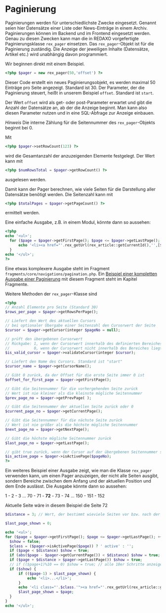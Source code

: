 # Paginierung

Paginierungen werden für unterschiedlichste Zwecke eingesetzt. Genannt seien hier Datensätze einer Liste oder News-Einträge in einem Archiv. Paginierungen können im Backend und im Frontend eingesetzt werden. Genau zu diesen Zwecken kann man die in REDAXO vorgefertigte Paginierungsklasse `rex_pager` einsetzen. Das `rex_pager`-Objekt ist für die Paginierung zuständig. Die Anzeige der jeweiligen Inhalte (Datensätze, Artikel etc.) wird unabhängig davon programmiert.

Wir beginnen direkt mit einem Beispiel.

```php
<?php $pager = new rex_pager(50,'offset') ?>
```

Dieser Code erstellt ein neues Paginierungsobjekt, es werden maximal 50 Einträge pro Seite angezeigt. Standard ist 30. Der Parameter, der die Paginierung steuert, heißt in unserem Beispiel `offset`. Standard ist `start`.

Der Wert `offset` wird als get- oder post-Parameter erwartet und gibt die Anzahl der Datensätze an, ab der die Anzeige beginnt. Man kann also diesen Parameter nutzen und in eine SQL-Abfrage zur Anzeige einbauen.

*Hinweis* Die interne Zählung für die Seitennummer des `rex_pager`-Objekts beginnt bei 0.

Mit

```php
<?php $pager->setRowCount(123) ?>
```

wird die Gesamtanzahl der anzuzeigenden Elemente festgelegt.
Der Wert kann mit

```php
<?php $numRowsTotal = $pager->getRowCount() ?>
```

ausgelesen werden.

Damit kann der Pager berechnen, wie viele Seiten für die Darstellung aller Datensätze benötigt werden.
Die Seitenzahl kann mit

```php
<?php $totalPages = $pager->getPageCount() ?>
```

ermittelt werden.

Eine einfache Ausgabe, z.B. in einem Modul, könnte dann so aussehen:

```php
<?php
echo '<ul>';
  for ($page = $pager->getFirstPage(); $page <= $pager->getLastPage(); ++$page) {
      echo '<li><a href="'.rex_getUrl(rex_article::getCurrentId(),'',[$pager->getCursorName() => $pager->getCursor($page)]).'">'.($page + 1).'</a></li>';
  }
echo '</ul>';
?>
```

Eine etwas komplexere Ausgabe steht im Fragment `fragments/core/navigations/pagination.php`. Ein [Beispiel einer kompletten Ausgabe einer Paginierung](/{{path}}/{{version}}/fragmente) mit diesem Fragment steht im Kapitel Fragmente.

Weitere Methoden der `rex_pager`-Klasse sind

```php
<?php
// Anzahl Elemente pro Seite (Standard 30)
$rows_per_page = $pager->getRowsPerPage();

// Liefert den Wert des aktuellen Cursors
// bei optionaler Übergabe einer Seitenzahl den Cursorwert der Seite
$cursor = $pager->getCursor(integer $pageNo = null);

// prüft den übergebenen Cursorwert
// Rückgabe: 1, wenn der Cursorwert innerhalb des definierten Bereiches ist
//           0, wenn der Cursorwert nicht innerhalb des Bereiches liegt
$is_valid_cursor = $pager->validateCursor(integer $cursor);

// Liefert den Name des Cursors. Standard ist "start"
$cursor_name = $pager->getCursorName();

// Gibt 0 zurück, da der Offset für die erste Seite immer 0 ist
$offset_for_first_page = $pager->getFirstPage();

// Gibt die Seitennummer für die vorhergehenden Seite zurück
// Wert ist nie kleiner als die kleinste mögliche Seitennummer
$prev_page_no = $pager->getPrevPage( );

// Gibt die Seitennummer der aktuellen Seite zurück oder 0
$current_page_no = $pager->getCurrentPage();

// Gibt die Seitennummer für die nächste Seite zurück
// Wert ist nie größer als die höchste mögliche Seitennummer
$next_page_no = $pager->getNextPage();

// Gibt die höchste mögliche Seitennummer zurück
$last_page_no = $pager->getLastPage();

// gibt true zurück, wenn der Cursor auf der übergebenen Seitennummer steht
$is_active_page = $pager->isActivePage($pageNo);
?>
```

Ein weiteres Beispiel einer Ausgabe zeigt, wie man die Klasse `rex_pager` verwenden kann, um einen Pager anzuzeigen, der nicht alle Seiten ausgibt, sondern Bereiche zwischen dem Anfang und der aktuellen Position und dem Ende auslässt. Die Ausgabe könnte dann so aussehen:

1 - 2 - 3 ... 70 - 71 - **72** - 73 - 74 ... 150 - 151 - 152

Aktuelle Seite wäre in diesem Beispiel die Seite 72

```php
$distance = 3; // Wert, der bestimmt wieviele Seiten vor bzw. nach der aktuellen Seite angezeigt werden sollen.

$last_page_shown = 0;

echo '<ul>';
for ($page = $pager->getFirstPage(); $page <= $pager->getLastPage(); ++$page) {
  $show = false;
  $class = ($pager->isActivePage($page)) ? ' active' : '';
  if ($page < $distance) $show = true;
  if (abs($page - $pager->getCurrentPage()) < $distance) $show = true;
  if ($page + $distance > $pager->getLastPage()) $show = true;
  // if (($page+1)%10 == 0) $show = true; // alle 10er Schritte anzeigen
  if ($show) {
      if (($page-1) > $last_page_shown) {
          echo '<li>...</li>';
      }
      echo '<li class="'.$class.'"><a href="'.rex_getUrl(rex_article::getCurrentId(),'',[$pager->getCursorName() => $pager->getCursor($page)]).'">'.($page + 1).'</a></li>';
      $last_page_shown = $page;
  }
}
echo '</ul>';
```
